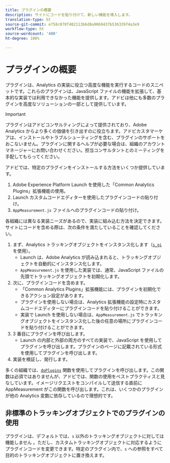 ```yaml
---
title: プラグインの概要
description: サイトにコードを貼り付けて、新しい機能を導入します。
translation-type: ht
source-git-commit: e758c070f402113b6d8a9069437b53633974a3e9
workflow-type: ht
source-wordcount: '400'
ht-degree: 100%

---
```



# プラグインの概要

プラグインは、Analytics の実装に役立つ高度な機能を実行するコードのスニペットです。これらのプラグインは、JavaScript ファイルの機能を拡張して、基本的な実装では利用できなかった機能を提供します。アドビは他にも多数のプラグインを高度なソリューションの一部として提供しています。

>[!IMPORTANT]
>
> プラグインはアドビコンサルティングによって提供されており、Adobe Analytics からより多くの価値を引き出すのに役立ちます。アドビカスタマーケアは、インストールやトラブルシューティングを含む、プラグインのサポートをおこないません。プラグインに関するヘルプが必要な場合は、組織のアカウントマネージャーにお問い合わせください。担当コンサルタントとのミーティングを手配してもらってください。

アドビでは、特定のプラグインをインストールする方法をいくつか提供しています。

1. Adobe Experience Platform Launch を使用した「Common Analytics Plugins」拡張機能の使用。
2. Launch カスタムコードエディターを使用したプラグインコードの貼り付け。
3. `AppMeasurement.js` ファイルへのプラグインコードの貼り付け。

各組織には異なる実装ニーズがあるので、実装に組み込む方法を決定できます。サイトにコードを含める際は、次の条件を満たしていることを確認してください。

1. まず、Analytics トラッキングオブジェクトをインスタンス化します（[`s_gi`](../functions/s-gi.md) を使用）。
   * Launch は、Adobe Analytics が読み込まれると、トラッキングオブジェクトを自動的にインスタンス化します。
   * `AppMeasurement.js` を使用した実装では、通常、JavaScript ファイルの先頭でトラッキングオブジェクトを初期化します。
2. 次に、プラグインコードを含めます。
   * 「Common Analytics Plugins」拡張機能には、プラグインを初期化できるアクション設定があります。
   * プラグインを使用しない場合は、Analytics 拡張機能の設定時にカスタムコードエディターにプラグインコードを貼り付けることができます。
   * 実装で Launch を使用しない場合は、`AppMeasurement.js` でトラッキングオブジェクトをインスタンス化した後の任意の場所にプラグインコードを貼り付けることができます。
3. 3 番目にプラグインを呼び出します。
   * Launch の内部と外部の両方のすべての実装で、JavaScript を使用してプラグインを呼び出します。プラグインのページに記載されている形式を使用してプラグインを呼び出します。
4. 実装を検証し、発行します。

多くの組織では、[`doPlugins`](../functions/doplugins.md) 関数を使用してプラグインを呼び出します。この関数は必須ではありませんが、アドビでは、関数の使用をベストプラクティスと見なしています。イメージリクエストをコンパイルして送信する直前に AppMeasurement がこの関数を呼び出します。これは、いくつかのプラグインが他の Analytics 変数に依存しているので理想的です。

## 非標準のトラッキングオブジェクトでのプラグインの使用

プラグインは、デフォルトでは、`s` 以外のトラッキングオブジェクトに対しては機能しません 。ただし、カスタムトラッキングオブジェクトに対応するようにプラグインコードを変更できます。特定のプラグイン内で、`s` への参照をすべて目的のトラッキングオブジェクトに置き換えます。

